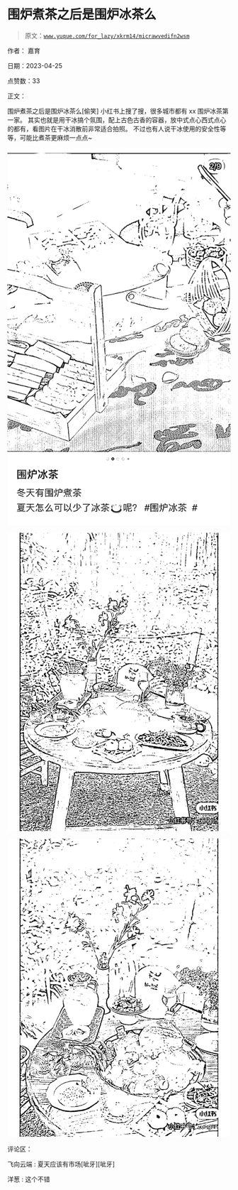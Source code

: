 # 围炉煮茶之后是围炉冰茶么

> 原文：[`www.yuque.com/for_lazy/xkrm14/micrawvedifn2wsm`](https://www.yuque.com/for_lazy/xkrm14/micrawvedifn2wsm)

作者： 嘉育

日期：2023-04-25

点赞数：33

正文：

围炉煮茶之后是围炉冰茶么[偷笑] 小红书上搜了搜，很多城市都有 xx 围炉冰茶第一家。 其实也就是用干冰搞个氛围，配上古色古香的容器，放中式点心西式点心的都有，看图片在干冰消散前非常适合拍照。 不过也有人说干冰使用的安全性等等，可能比煮茶更麻烦一点点~

![](img/9f43fc41d471b3a9b36f37e433794297.png)

![](img/2ba2b2366b51b6d8c1abd5063baa8b40.png)

![](img/92316b1e3575a5c84a557344c2ac946e.png)

评论区：

飞向云端 : 夏天应该有市场[呲牙][呲牙]

洋葱 : 这个不错

